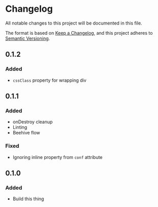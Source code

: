 # Changelog
All notable changes to this project will be documented in this file.

The format is based on [Keep a Changelog](https://keepachangelog.com/en/1.0.0/),
and this project adheres to [Semantic Versioning](https://semver.org/spec/v2.0.0.html).

## 0.1.2
### Added
- `cssClass` property for wrapping div

## 0.1.1
### Added
- onDestroy cleanup
- Linting
- Beehive flow
### Fixed
- Ignoring inline property from `conf` attribute

## 0.1.0
### Added
- Build this thing